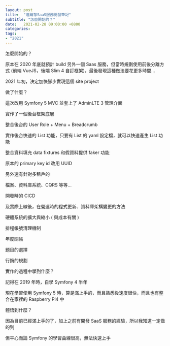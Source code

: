 ```yaml
---
layout: post
title:  "進銷存SaaS服務開發筆記"
subtitle: "怎麼開始的？"
date:   2021-02-28 09:00:00 +0800
categories: 
tags:
- "2021"
---
```


怎麼開始的？

原本在 2020 年底就預計 build 另外一個 Saas 服務，但當時規劃使用前後分離方式 (前端 VueJS，後端 Slim 4 自訂框架)，最後發現這種做法要花更多時間…

2021 年初，決定加快腳步實現這個 site project

做了什麼？

這次改用 Symfony 5 MVC 並套上了 AdminLTE 3 管理介面

實作了一個後台框架底層

整合後台的 User Role + Menu + Breadcrumb

實作後台快速的 List 功能，只要有 List 的 yaml 設定檔，就可以快速產生 List 功能

整合資料填充 data fixtures 和假資料提供 faker 功能

原本的 primary key id 改用 UUID

另外還有針對多租戶的

檔案、資料庫系統、CQRS 等等…

開發時的 CICD

及實際上線後，在營運時的程式更新、資料庫架構變更的方法

硬體系統的擴大與縮小 ( 與成本有關 )

排程帳號清理機制

年度關帳

題目的選擇

行銷的規劃

實作的過程中學到什麼？

記得在 2019 年時，自學 Symfony 4 半年

現在學習使用 Symfony 5 時，算是滿上手的，而且熟悉後速度很快，而且也有整合在家裡的 Raspberry Pi4 中

體悟到什麼？

因為目前已經滿上手的了，加上之前有開發 SaaS 服務的經驗，所以我知道一定做的到

但平心而論 Symfony 的學習曲線很高，無法快速上手